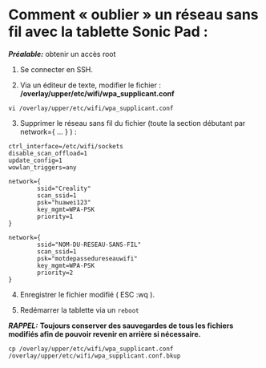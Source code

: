 # Comment « oublier » un réseau sans fil avec la tablette Sonic Pad :

***Préalable:*** obtenir un accès root

1. Se connecter en SSH.

2. Via un éditeur de texte, modifier le fichier : **/overlay/upper/etc/wifi/wpa_supplicant.conf**

`vi /overlay/upper/etc/wifi/wpa_supplicant.conf`

3. Supprimer le réseau sans fil du fichier (toute la section débutant par network={ … } ) :
```
ctrl_interface=/etc/wifi/sockets
disable_scan_offload=1
update_config=1
wowlan_triggers=any

network={
        ssid="Creality"
        scan_ssid=1
        psk="huawei123"
        key_mgmt=WPA-PSK
        priority=1
}

network={
        ssid="NOM-DU-RESEAU-SANS-FIL"
        scan_ssid=1
        psk="motdepassedureseauwifi"
        key_mgmt=WPA-PSK
        priority=2
}

```
4. Enregistrer le fichier modifié ( ESC :wq ).

5. Redémarrer la tablette via un `reboot`

***RAPPEL:***
**Toujours conserver des sauvegardes de tous les fichiers modifiés afin de pouvoir revenir en arrière si nécessaire.**

`cp /overlay/upper/etc/wifi/wpa_supplicant.conf /overlay/upper/etc/wifi/wpa_supplicant.conf.bkup`
